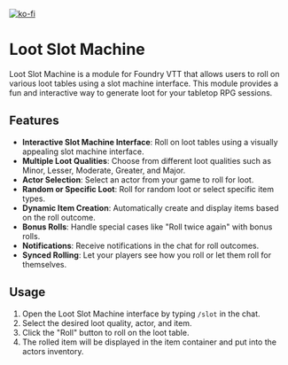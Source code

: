 [![ko-fi](https://ko-fi.com/img/githubbutton_sm.svg)](https://ko-fi.com/B0B019RIGM)

# Loot Slot Machine

Loot Slot Machine is a module for Foundry VTT that allows users to roll on various loot tables using a slot machine interface. This module provides a fun and interactive way to generate loot for your tabletop RPG sessions.

## Features

- **Interactive Slot Machine Interface**: Roll on loot tables using a visually appealing slot machine interface.
- **Multiple Loot Qualities**: Choose from different loot qualities such as Minor, Lesser, Moderate, Greater, and Major.
- **Actor Selection**: Select an actor from your game to roll for loot.
- **Random or Specific Loot**: Roll for random loot or select specific item types.
- **Dynamic Item Creation**: Automatically create and display items based on the roll outcome.
- **Bonus Rolls**: Handle special cases like "Roll twice again" with bonus rolls.
- **Notifications**: Receive notifications in the chat for roll outcomes.
- **Synced Rolling**: Let your players see how you roll or let them roll for themselves.

## Usage

1. Open the Loot Slot Machine interface by typing `/slot` in the chat.
2. Select the desired loot quality, actor, and item.
3. Click the "Roll" button to roll on the loot table.
4. The rolled item will be displayed in the item container and put into the actors inventory.
